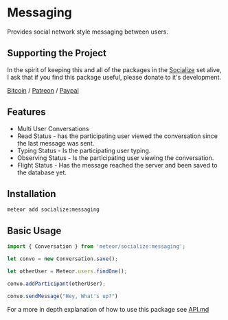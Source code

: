 # Messaging #

Provides social network style messaging between users.

## Supporting the Project ##
In the spirit of keeping this and all of the packages in the [Socialize](https://atmospherejs.com/socialize) set alive, I ask that if you find this package useful, please donate to it's development.

[Bitcoin](https://www.coinbase.com/checkouts/4a52f56a76e565c552b6ecf118461287) / [Patreon](https://www.patreon.com/user?u=4866588) / [Paypal](https://www.paypal.me/copleykj)

## Features ##

* Multi User Conversations
* Read Status - has the participating user viewed the conversation since the last message was sent.
* Typing Status - Is the participating user typing.
* Observing Status - Is the participating user viewing the conversation.
* Flight Status - Has the message reached the server and been saved to the database yet.

## Installation ##

```shell
meteor add socialize:messaging
```

## Basic Usage ##
```javascript
import { Conversation } from 'meteor/socialize:messaging';

let convo = new Conversation.save();

let otherUser = Meteor.users.findOne();

convo.addParticipant(otherUser);

convo.sendMessage("Hey, What's up?")
```

For a more in depth explanation of how to use this package see [API.md](API.md)

